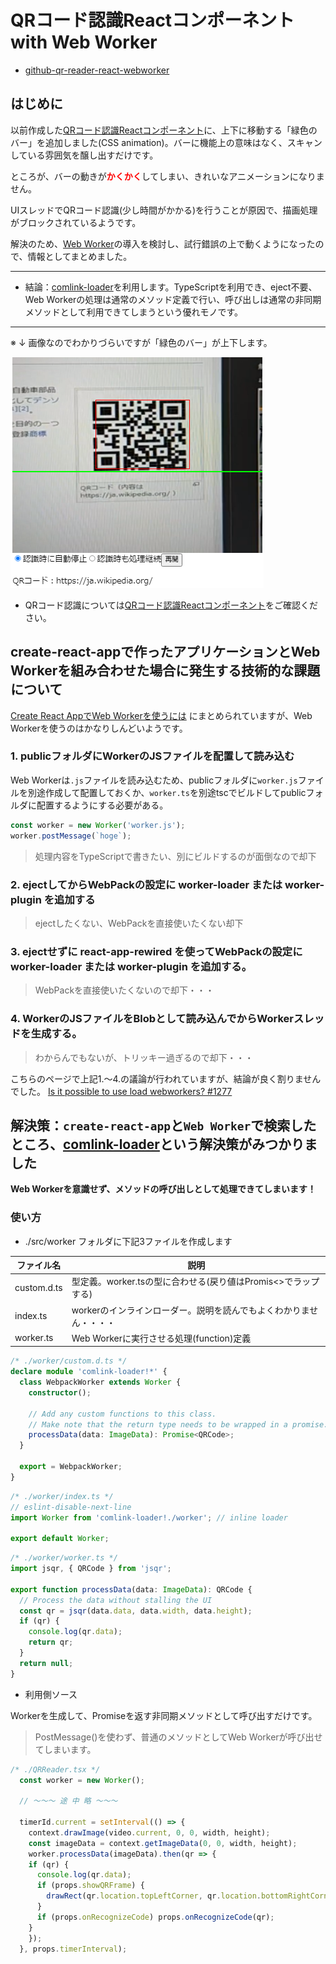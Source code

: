 # QRコード認識Reactコンポーネント with Web Worker


* [github-qr-reader-react-webworker](https://github.com/murasuke/qr-reader-react-webworker/)

## はじめに

以前作成した[QRコード認識Reactコンポーネント](https://github.com/murasuke/qr-reader-react)に、上下に移動する「緑色のバー」を追加しました(CSS animation)。バーに機能上の意味はなく、スキャンしている雰囲気を醸し出すだけです。

ところが、バーの動きが<span style="color: red; ">**かくかく**</span>してしまい、きれいなアニメーションになりません。

UIスレッドでQRコード認識(少し時間がかかる)を行うことが原因で、描画処理がブロックされているようです。

解決のため、[Web Worker](https://developer.mozilla.org/ja/docs/Web/API/Web_Workers_API/Using_web_workers)の導入を検討し、試行錯誤の上で動くようになったので、情報としてまとめました。

---

* 結論：[comlink-loader](https://github.com/GoogleChromeLabs/comlink-loader)を利用します。TypeScriptを利用でき、eject不要、Web Workerの処理は通常のメソッド定義で行い、呼び出しは通常の非同期メソッドとして利用できてしまうという優れモノです。

---

※ ↓ 画像なのでわかりづらいですが「緑色のバー」が上下します。

![qr-reader.png](./img/scanbar.png)



* QRコード認識については[QRコード認識Reactコンポーネント](https://github.com/murasuke/qr-reader-react)をご確認ください。


## create-react-appで作ったアプリケーションとWeb Workerを組み合わせた場合に発生する技術的な課題について

[Create React AppでWeb Workerを使うには](https://blog.makotoishida.com/2018/11/create-react-appweb-worker.html) にまとめられていますが、Web Workerを使うのはかなりしんどいようです。

### 1. publicフォルダにWorkerのJSファイルを配置して読み込む

Web Workerは`.js`ファイルを読み込むため、publicフォルダに`worker.js`ファイルを別途作成して配置しておくか、`worker.ts`を別途tscでビルドしてpublicフォルダに配置するようにする必要がある。

```javascript
const worker = new Worker('worker.js');
worker.postMessage(`hoge`);
```

> 処理内容をTypeScriptで書きたい、別にビルドするのが面倒なので却下

### 2. ejectしてからWebPackの設定に worker-loader または worker-plugin を追加する

> ejectしたくない、WebPackを直接使いたくない却下

### 3. ejectせずに react-app-rewired を使ってWebPackの設定に worker-loader または worker-plugin を追加する。

> WebPackを直接使いたくないので却下・・・
### 4. WorkerのJSファイルをBlobとして読み込んでからWorkerスレッドを生成する。

> わからんでもないが、トリッキー過ぎるので却下・・・

こちらのページで上記1.～4.の議論が行われていますが、結論が良く割りませんでした。
[Is it possible to use load webworkers? #1277](https://github.com/facebook/create-react-app/issues/1277)


## 解決策：`create-react-app`と`Web Worker`で検索したところ、[comlink-loader](https://github.com/GoogleChromeLabs/comlink-loader)という解決策がみつかりました

**Web Workerを意識せず、メソッドの呼び出しとして処理できてしまいます！**


### 使い方

* ./src/worker フォルダに下記3ファイルを作成します

| ファイル名 | 説明 | 
|-----------|------------|
|custom.d.ts|型定義。worker.tsの型に合わせる(戻り値はPromis<>でラップする)|
|index.ts|workerのインラインローダー。説明を読んでもよくわかりません・・・・|
|worker.ts|Web Workerに実行させる処理(function)定義|

```typescript
/* ./worker/custom.d.ts */
declare module 'comlink-loader!*' {
  class WebpackWorker extends Worker {
    constructor();

    // Add any custom functions to this class.
    // Make note that the return type needs to be wrapped in a promise.
    processData(data: ImageData): Promise<QRCode>;
  }

  export = WebpackWorker;
}
```

```typescript
/* ./worker/index.ts */
// eslint-disable-next-line
import Worker from 'comlink-loader!./worker'; // inline loader

export default Worker;
```

```typescript
/* ./worker/worker.ts */
import jsqr, { QRCode } from 'jsqr';

export function processData(data: ImageData): QRCode {
  // Process the data without stalling the UI
  const qr = jsqr(data.data, data.width, data.height);
  if (qr) {
    console.log(qr.data);
    return qr;
  }
  return null;
}
```

* 利用側ソース

Workerを生成して、Promiseを返す非同期メソッドとして呼び出すだけです。

> PostMessage()を使わず、普通のメソッドとしてWeb Workerが呼び出せてしまいます。

```typescript
/* ./QRReader.tsx */
  const worker = new Worker();

  // ～～～ 途 中 略 ～～～

  timerId.current = setInterval(() => {
    context.drawImage(video.current, 0, 0, width, height);
    const imageData = context.getImageData(0, 0, width, height);
    worker.processData(imageData).then(qr => {
    if (qr) {
      console.log(qr.data);
      if (props.showQRFrame) {
        drawRect(qr.location.topLeftCorner, qr.location.bottomRightCorner);
      }
      if (props.onRecognizeCode) props.onRecognizeCode(qr);               
    }
    });
  }, props.timerInterval);
```
